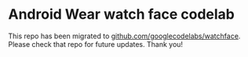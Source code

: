 Android Wear watch face codelab
===============================

This repo has been migrated to [github.com/googlecodelabs/watchface][1]. Please check that repo for future updates. Thank you!

[1]: https://github.com/googlecodelabs/watchface
